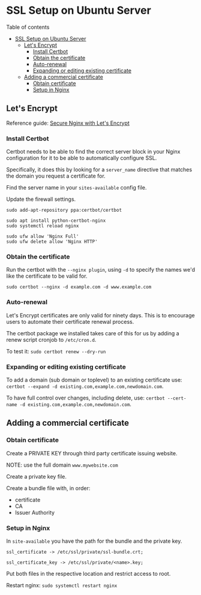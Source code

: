 # SSL Setup on Ubuntu Server
Table of contents
- [SSL Setup on Ubuntu Server](#ssl-setup-on-ubuntu-server)
  - [Let's Encrypt](#lets-encrypt)
    - [Install Certbot](#install-certbot)
    - [Obtain the certificate](#obtain-the-certificate)
    - [Auto-renewal](#auto-renewal)
    - [Expanding or editing existing certificate](#expanding-or-editing-existing-certificate)
  - [Adding a commercial certificate](#adding-a-commercial-certificate)
    - [Obtain certificate](#obtain-certificate)
    - [Setup in Nginx](#setup-in-nginx)

## Let's Encrypt
Reference guide: [Secure Nginx with Let's Encrypt](https://www.digitalocean.com/community/tutorials/how-to-secure-nginx-with-let-s-encrypt-on-ubuntu-18-04)

### Install Certbot
Certbot needs to be able to find the correct server block in your Nginx configuration for it to be able to automatically configure SSL. 

Specifically, it does this by looking for a `server_name` directive that matches the domain you request a certificate for.

Find the server name in your `sites-available` config file.

Update the firewall settings.
```
sudo add-apt-repository ppa:certbot/certbot

sudo apt install python-certbot-nginx
sudo systemctl reload nginx

sudo ufw allow 'Nginx Full'
sudo ufw delete allow 'Nginx HTTP'
```
### Obtain the certificate
Run the certbot with the `--nginx plugin`, using `-d` to specify the names we'd like the certificate to be valid for.

`sudo certbot --nginx -d example.com -d www.example.com`

### Auto-renewal
Let's Encrypt certificates are only valid for ninety days. This is to encourage users to automate their certificate renewal process. 

The certbot package we installed takes care of this for us by adding a renew script cronjob to `/etc/cron.d`. 

To test it: `sudo certbot renew --dry-run`

### Expanding or editing existing certificate
To add a domain (sub domain or toplevel) to an existing certificate use: `certbot --expand -d existing.com,example.com,newdomain.com`. 

To have full control over changes, including delete, use: `certbot --cert-name -d existing.com,example.com,newdomain.com`. 

## Adding a commercial certificate
### Obtain certificate
Create a PRIVATE KEY through third party certificate issuing website. 

NOTE: use the full domain `www.mywebsite.com`

Create a private key file.

Create a bundle file with, in order:
- certificate
- CA
- Issuer Authority

### Setup in Nginx
In `site-available` you have the path for the bundle and the private key.
```
ssl_certificate -> /etc/ssl/private/ssl-bundle.crt;

ssl_certificate_key -> /etc/ssl/private/<name>.key;
```
Put both files in the respective location and restrict access to root.

Restart nginx: `sudo systemctl restart nginx`